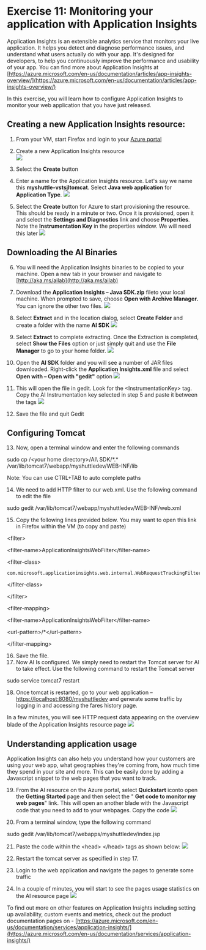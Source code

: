 
# Exercise 11: Monitoring your application with Application Insights

Application Insights is an extensible analytics service that monitors your live application. It helps you detect and diagnose performance issues, and understand what users actually do with your app. It&#39;s designed for developers, to help you continuously improve the performance and usability of your app. You can find more about Application Insights at [https://azure.microsoft.com/en-us/documentation/articles/app-insights-overview/](https://azure.microsoft.com/en-us/documentation/articles/app-insights-overview/)

In this exercise, you will learn how to configure Application Insights to monitor your web application that you have just released.

## Creating a new Application Insights resource:

1. From your VM, start Firefox and login to your [Azure portal](https://portal.azure.com/)

2. Create a new Application Insights  resource  
![](https://github.com/hsachinraj/vsts-javavmlabs/blob/master/HoLs/images/AIonAzurePortal.png?raw=true)
 
3. Select the **Create** button

4. Enter a name for the Application Insights resource. Let&#39;s say we name this **myshuttle-vstsjltomcat**. Select **Java web application** for **Application Type**.
![](https://github.com/hsachinraj/vsts-javavmlabs/blob/master/HoLs/images/AI-2.png?raw=true)
5. Select the **Create** button for Azure to start provisioning the resource. This should be ready in a minute or two. Once it is provisioned, open it and select the **Settings and Diagnostics** link and choose **Properties**. Note the **Instrumentation Key** in the properties window. We will need this later
![](https://github.com/hsachinraj/vsts-javavmlabs/blob/master/HoLs/images/AI-3.png?raw=true)


## Downloading the AI Binaries
6. You will need the Application Insights binaries to be copied to your machine. Open a new tab in your browser and navigate to   [http://aka.ms/ailab](http://aka.ms/ailab)

7. Download the **Application Insights – Java SDK.zip** fileto your local machine. When prompted to save, choose **Open with Archive Manager.** You can ignore the other two files.
![](https://github.com/hsachinraj/vsts-javavmlabs/blob/master/HoLs/images/AI-4.png?raw=true)

8. Select **Extract** and in the location dialog, select **Create Folder**  and create a folder with the name **AI SDK**
![](https://github.com/hsachinraj/vsts-javavmlabs/blob/master/HoLs/images/AI-5.png?raw=true)

9. Select **Extract** to complete extracting. Once the Extraction is completed, select **Show the Files** option or just simply quit and use the **File Manager** to go to your home folder.
![](https://github.com/hsachinraj/vsts-javavmlabs/blob/master/HoLs/images/AI-6.png?raw=true)

10. Open the **AI SDK** folder and you will see a number of JAR files downloaded. Right-click the **Application Insights.xml** file and select **Open with – Open with &quot;gedit&quot;** option
![](https://github.com/hsachinraj/vsts-javavmlabs/blob/master/HoLs/images/AI-7.png?raw=true)

11. This will open the file in gedit. Look for the &lt;InstrumentationKey&gt; tag. Copy the AI Instrumentation key selected in step 5 and paste it between the tags
![](https://github.com/hsachinraj/vsts-javavmlabs/blob/master/HoLs/images/AI-8.png?raw=true)

12. Save the file and quit Gedit

## Configuring Tomcat

13. Now, open a terminal window and enter the following commands

sudo cp  /&lt;your home directory&gt;/AI\ SDK/\*.\* /var/lib/tomcat7/webapp/myshuttledev/WEB-INF/lib

Note: You can use CTRL+TAB to auto complete paths

14. We need to add HTTP filter to our web.xml. Use the following command to edit the file

sudo gedit /var/lib/tomcat7/webapp/myshuttledev/WEB-INF/web.xml

15. Copy the following lines provided below. You may want to open this link in Firefox within the VM (to copy and paste)

&lt;filter&gt;

  &lt;filter-name&gt;ApplicationInsightsWebFilter&lt;/filter-name&gt;

  &lt;filter-class&gt;

    com.microsoft.applicationinsights.web.internal.WebRequestTrackingFilter

  &lt;/filter-class&gt;

&lt;/filter&gt;

&lt;filter-mapping&gt;

   &lt;filter-name&gt;ApplicationInsightsWebFilter&lt;/filter-name&gt;

   &lt;url-pattern&gt;/\*&lt;/url-pattern&gt;

&lt;/filter-mapping&gt;

16. Save the file.
17. Now AI Is configured. We simply need to restart the Tomcat server for AI to take effect. Use the following command to restart the Tomcat server

sudo service tomcat7 restart

18. Once tomcat is restarted, go to your web application – [https://localhost:8080/myshuttledev](https://localhost:8080/myshuttledev) and generate some traffic by logging in and accessing the fares history page.

In a few minutes, you will see HTTP request data appearing on the overview blade of the Application Insights resource page
![](https://github.com/hsachinraj/vsts-javavmlabs/blob/master/HoLs/images/AI-9.png?raw=true)

## **Understanding application usage**

Application Insights can also help you understand how your customers are using your web app, what geographies they&#39;re coming from, how much time they spend in your site and more. This can be easily done by adding a Javascript snippet to the web pages that you want to track.

19. From the AI resource on the Azure portal, select **Quickstart** iconto open the **Getting Started** page and then select the &quot; **Get code to monitor my web pages**&quot; link. This will open an another blade with the Javascript code that you need to add to your webpages. Copy the code
![](https://github.com/hsachinraj/vsts-javavmlabs/blob/master/HoLs/images/AI-10.png?raw=true)
 
20. From a terminal window, type the following command

sudo gedit /var/lib/tomcat7/webapps/myshuttledev/index.jsp

21. Paste the code within the &lt;head&gt; &lt;/head&gt; tags as shown below:
![](https://github.com/hsachinraj/vsts-javavmlabs/blob/master/HoLs/images/AI-11.png?raw=true)

3. Restart the tomcat server as specified in step 17.
4. Login to the web application and navigate the pages to generate some traffic
5. In a couple of minutes, you will start to see the pages usage statistics on the AI resource page
![](https://github.com/hsachinraj/vsts-javavmlabs/blob/master/HoLs/images/AI-12.png?raw=true)

To find out more on other features on Application Insights including setting up availability, custom events and metrics, check out the product documentation pages on - [https://azure.microsoft.com/en-us/documentation/services/application-insights/](https://azure.microsoft.com/en-us/documentation/services/application-insights/)
